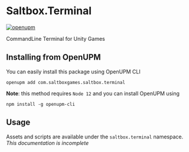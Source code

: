 # Saltbox.Terminal
[![openupm](https://img.shields.io/npm/v/com.saltboxgames.saltbox.terminal?label=openupm&registry_uri=https://package.openupm.com)](https://openupm.com/packages/com.saltboxgames.saltbox.terminal/)

CommandLine Terminal for Unity Games

## Installing from **OpenUPM**
You can easily install this package using OpenUPM CLI
```
openupm add com.saltboxgames.saltbox.terminal
```
**Note**: 
this method requires `Node 12` and you can install OpenUPM using 
```
npm install -g openupm-cli
```

## Usage
Assets and scripts are available under the `saltbox.terminal` namespace.
*This documentation is incomplete*
